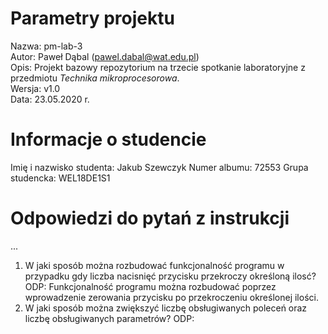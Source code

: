 # Parametry projektu

Nazwa: pm-lab-3  
Autor: Paweł Dąbal (pawel.dabal@wat.edu.pl)  
Opis: Projekt bazowy repozytorium na trzecie spotkanie laboratoryjne z przedmiotu _Technika mikroprocesorowa_.  
Wersja: v1.0  
Data: 23.05.2020 r.

# Informacje o studencie

Imię i nazwisko studenta: Jakub Szewczyk 
Numer albumu: 72553 
Grupa studencka: WEL18DE1S1

# Odpowiedzi do pytań z instrukcji
...
1. W jaki sposób można rozbudować funkcjonalność programu w przypadku gdy liczba nacisnięć przycisku przekroczy określoną ilosć?
ODP: Funkcjonalność programu można rozbudować poprzez wprowadzenie zerowania przycisku po przekroczeniu określonej ilości. 
2. W jaki sposób można zwiększyć liczbę obsługiwanych poleceń oraz liczbę obsługiwanych parametrów?
ODP: 